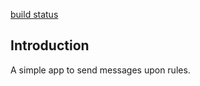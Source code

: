 
[build status](https://travis-ci.org/joshuakwan/call-of-duty.svg?branch=master)
## Introduction

A simple app to send messages upon rules.